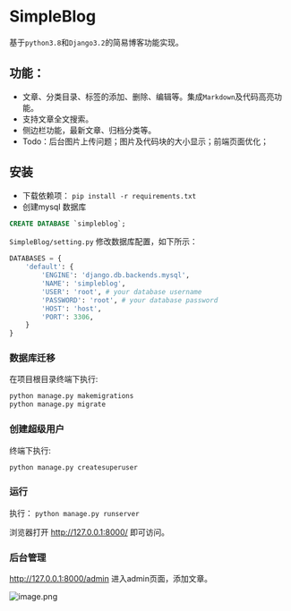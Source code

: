 # SimpleBlog



基于`python3.8`和`Django3.2`的简易博客功能实现。   


## 功能：
- 文章、分类目录、标签的添加、删除、编辑等。集成`Markdown`及代码高亮功能。
- 支持文章全文搜索。
- 侧边栏功能，最新文章、归档分类等。
- Todo：后台图片上传问题；图片及代码块的大小显示；前端页面优化；

## 安装

- 下载依赖项： `pip install -r requirements.txt`
- 创建mysql 数据库
```sql
CREATE DATABASE `simpleblog`;
```

`SimpleBlog/setting.py` 修改数据库配置，如下所示：

```python
DATABASES = {
    'default': {
        'ENGINE': 'django.db.backends.mysql',
        'NAME': 'simpleblog',
        'USER': 'root', # your database username
        'PASSWORD': 'root', # your database password
        'HOST': 'host',
        'PORT': 3306,
    }
}
```
### 数据库迁移
在项目根目录终端下执行:
```bash
python manage.py makemigrations
python manage.py migrate
```

### 创建超级用户

 终端下执行:
```bash
python manage.py createsuperuser
```


### 运行
执行： `python manage.py runserver`


浏览器打开 http://127.0.0.1:8000/ 即可访问。  

### 后台管理

 http://127.0.0.1:8000/admin 进入admin页面，添加文章。
 
![image.png](https://s2.loli.net/2022/04/16/ka4URdznYVj8Ewp.png)



